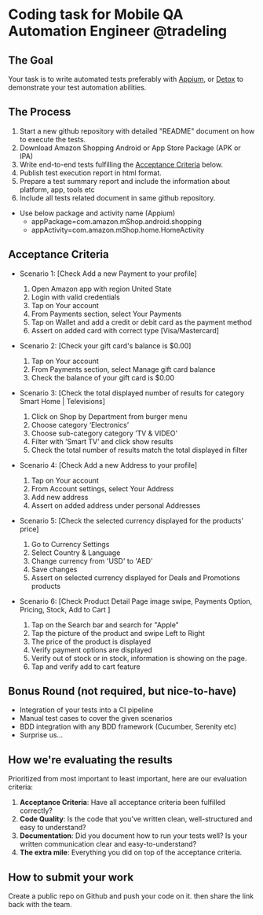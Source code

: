 # Coding task for Mobile QA Automation Engineer @tradeling

## The Goal

Your task is to write automated tests preferably with [Appium](https://appium.io/), or [Detox](https://github.com/wix/Detox/)  to demonstrate your test automation abilities.


## The Process

1. Start a new github repository with detailed "README" document on how to execute the tests.
1. Download Amazon Shopping Android or App Store Package (APK or IPA)
1. Write end-to-end tests fulfilling the [Acceptance Criteria](#acceptance-criteria) below.
1. Publish test execution report in html format.
1. Prepare a test summary report and include the information about platform, app, tools etc
1. Include all tests related document in same github repository.

- Use below package and activity name (Appium)
  - appPackage=com.amazon.mShop.android.shopping
  - appActivity=com.amazon.mShop.home.HomeActivity

## Acceptance Criteria

- Scenario 1: [Check Add a new Payment to your profile]
   1. Open Amazon app with region United State
   2. Login with valid credentials
   3. Tap on Your account
   4. From Payments section, select Your Payments
   5. Tap on Wallet and add a credit or debit card as the payment method
   6. Assert on added card with correct type [Visa/Mastercard]


- Scenario 2: [Check your gift card's balance is $0.00]
   1. Tap on Your account
   2. From Payments section, select Manage gift card balance
   3. Check the balance of your gift card is $0.00


- Scenario 3: [Check the total displayed number of results for category Smart Home | Televisions]
   1. Click on Shop by Department from burger menu
   2. Choose category ‘Electronics’
   3. Choose sub-category category ’TV & VIDEO’
   4. Filter with ’Smart TV’ and click show results
   5. Check the total number of results match the total displayed in filter

- Scenario 4: [Check Add a new Address to your profile]
    1. Tap on Your account
    2. From Account settings, select Your Address
    3. Add new address
    4. Assert on added address under personal Addresses

- Scenario 5: [Check the selected currency displayed for the products' price]
    1. Go to Currency Settings
    2. Select Country & Language
    3. Change currency from 'USD' to 'AED'
    4. Save changes
    5. Assert on selected currency displayed for Deals and Promotions products

- Scenario 6: [Check Product Detail Page image swipe, Payments Option, Pricing, Stock, Add to Cart ]
    1. Tap on the Search bar and search for "Apple"
    2. Tap the picture of the product and swipe Left to Right
    3. The price of the product is displayed
    4. Verify payment options are displayed
    5. Verify out of stock or in stock, information is showing on the page.
    6. Tap and verify add to cart feature

## Bonus Round (not required, but nice-to-have)

- Integration of your tests into a CI pipeline
- Manual test cases to cover the given scenarios
- BDD integration with any BDD framework (Cucumber, Serenity etc)
- Surprise us…

## How we're evaluating the results

Prioritized from most important to least important, here are our evaluation criteria:

1. **Acceptance Criteria**: Have all acceptance criteria been fulfilled correctly?
1. **Code Quality**: Is the code that you've written clean, well-structured and easy to understand?
1. **Documentation**: Did you document how to run your tests well? Is your written communication clear and easy-to-understand?
1. **The extra mile**: Everything you did on top of the acceptance criteria.

## How to submit your work

Create a public repo on Github and push your code on it. then share the link back with the team.
